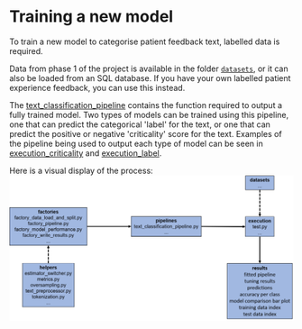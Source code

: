 # Training a new model

To train a new model to categorise patient feedback text, labelled data is required.

Data from phase 1 of the project is available in the folder [`datasets`](https://github.com/CDU-data-science-team/pxtextmining/blob/main/datasets/text_data.csv), or it can also be loaded from an SQL database. If you have your own labelled patient experience feedback, you can use this instead.

The [text_classification_pipeline](../../reference/pipelines/text_classification_pipeline) contains the function required to output a fully trained model. Two types of models can be trained using this pipeline, one that can predict the categorical 'label' for the text, or one that can predict the positive or negative 'criticality' score for the text. Examples of the pipeline being used to output each type of model can be seen in [execution_criticality](https://github.com/CDU-data-science-team/pxtextmining/blob/main/execution/execution_criticality.py) and [execution_label](https://github.com/CDU-data-science-team/pxtextmining/blob/main/execution/execution_label.py).

Here is a visual display of the process:
![](https://raw.githubusercontent.com/CDU-data-science-team/pxtextmining/main/text_classification_package_structure.png)
